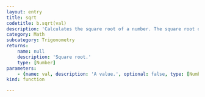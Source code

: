 ```yaml
---
layout: entry
title: sqrt
codetitle: b.sqrt(val)
description: 'Calculates the square root of a number. The square root of a number is always positive, even though there may be a valid negative root. The square root s of number a is such that s*s = a. It is the opposite of squaring.'
category: Math
subcategory: Trigonometry
returns:
    name: null
    description: 'Square root.'
    type: [Number]
parameters:
    - {name: val, description: 'A value.', optional: false, type: [Number]}
kind: function

---
```

